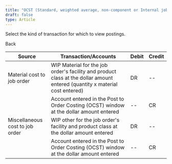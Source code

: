 ```yaml
---
title: "OCST (Standard, weighted average, non-component or Internal job for stock)"
draft: false
type: Article
---
```


Select the kind of transaction for which to view postings. 

Back

| Source                          | Transaction/Accounts                                                                                                        | Debit | Credit |
|---------------------------------|-----------------------------------------------------------------------------------------------------------------------------|-------|--------|
| Material cost to job order      | WIP Material for the job order's facility and product class at the dollar amount entered (quantity x material cost entered) | DR    | --     |
|                                 | Account entered in the Post to Order Costing (OCST) window at the dollar amount entered                                     | --    | CR     |
| Miscellaneous cost to job order | WIP other for the job order's facility and product class at the dollar amount entered                                       | DR    | --     |
|                                 | Account entered in the Post to Order Costing (OCST) window at the dollar amount entered                                     | --    | CR     |